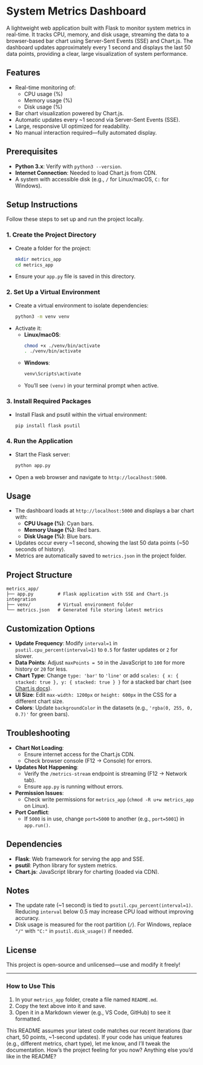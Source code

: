 # System Metrics Dashboard

A lightweight web application built with Flask to monitor system metrics in real-time. It tracks CPU, memory, and disk usage, streaming the data to a browser-based bar chart using Server-Sent Events (SSE) and Chart.js. The dashboard updates approximately every 1 second and displays the last 50 data points, providing a clear, large visualization of system performance.

## Features
- Real-time monitoring of:
  - CPU usage (%)
  - Memory usage (%)
  - Disk usage (%)
- Bar chart visualization powered by Chart.js.
- Automatic updates every ~1 second via Server-Sent Events (SSE).
- Large, responsive UI optimized for readability.
- No manual interaction required—fully automated display.

## Prerequisites
- **Python 3.x**: Verify with `python3 --version`.
- **Internet Connection**: Needed to load Chart.js from CDN.
- A system with accessible disk (e.g., `/` for Linux/macOS, `C:` for Windows).

## Setup Instructions
Follow these steps to set up and run the project locally.

### 1. Create the Project Directory
- Create a folder for the project:
  ```bash
  mkdir metrics_app
  cd metrics_app
  ```
- Ensure your `app.py` file is saved in this directory.

### 2. Set Up a Virtual Environment
- Create a virtual environment to isolate dependencies:
  ```bash
  python3 -m venv venv
  ```
- Activate it:
  - **Linux/macOS**:
    ```bash
    chmod +x ./venv/bin/activate
    . ./venv/bin/activate
    ```
  - **Windows**:
    ```bash
    venv\Scripts\activate
    ```
  - You’ll see `(venv)` in your terminal prompt when active.

### 3. Install Required Packages
- Install Flask and psutil within the virtual environment:
  ```bash
  pip install flask psutil
  ```

### 4. Run the Application
- Start the Flask server:
  ```bash
  python app.py
  ```
- Open a web browser and navigate to `http://localhost:5000`.

## Usage
- The dashboard loads at `http://localhost:5000` and displays a bar chart with:
  - **CPU Usage (%)**: Cyan bars.
  - **Memory Usage (%)**: Red bars.
  - **Disk Usage (%)**: Blue bars.
- Updates occur every ~1 second, showing the last 50 data points (~50 seconds of history).
- Metrics are automatically saved to `metrics.json` in the project folder.

## Project Structure
```
metrics_app/
├── app.py         # Flask application with SSE and Chart.js integration
├── venv/          # Virtual environment folder
└── metrics.json   # Generated file storing latest metrics
```

## Customization Options
- **Update Frequency**: Modify `interval=1` in `psutil.cpu_percent(interval=1)` to `0.5` for faster updates or `2` for slower.
- **Data Points**: Adjust `maxPoints = 50` in the JavaScript to `100` for more history or `20` for less.
- **Chart Type**: Change `type: 'bar'` to `'line'` or add `scales: { x: { stacked: true }, y: { stacked: true } }` for a stacked bar chart (see [Chart.js docs](https://www.chartjs.org/docs/latest/)).
- **UI Size**: Edit `max-width: 1200px` or `height: 600px` in the CSS for a different chart size.
- **Colors**: Update `backgroundColor` in the datasets (e.g., `'rgba(0, 255, 0, 0.7)'` for green bars).

## Troubleshooting
- **Chart Not Loading**:
  - Ensure internet access for the Chart.js CDN.
  - Check browser console (F12 → Console) for errors.
- **Updates Not Happening**:
  - Verify the `/metrics-stream` endpoint is streaming (F12 → Network tab).
  - Ensure `app.py` is running without errors.
- **Permission Issues**:
  - Check write permissions for `metrics_app` (`chmod -R u+w metrics_app` on Linux).
- **Port Conflict**:
  - If `5000` is in use, change `port=5000` to another (e.g., `port=5001`) in `app.run()`.

## Dependencies
- **Flask**: Web framework for serving the app and SSE.
- **psutil**: Python library for system metrics.
- **Chart.js**: JavaScript library for charting (loaded via CDN).

## Notes
- The update rate (~1 second) is tied to `psutil.cpu_percent(interval=1)`. Reducing `interval` below 0.5 may increase CPU load without improving accuracy.
- Disk usage is measured for the root partition (`/`). For Windows, replace `"/"` with `"C:"` in `psutil.disk_usage()` if needed.

## License
This project is open-source and unlicensed—use and modify it freely!

---

### How to Use This
1. In your `metrics_app` folder, create a file named `README.md`.
2. Copy the text above into it and save.
3. Open it in a Markdown viewer (e.g., VS Code, GitHub) to see it formatted.

This README assumes your latest code matches our recent iterations (bar chart, 50 points, ~1-second updates). If your code has unique features (e.g., different metrics, chart type), let me know, and I’ll tweak the documentation. How’s the project feeling for you now? Anything else you’d like in the README?